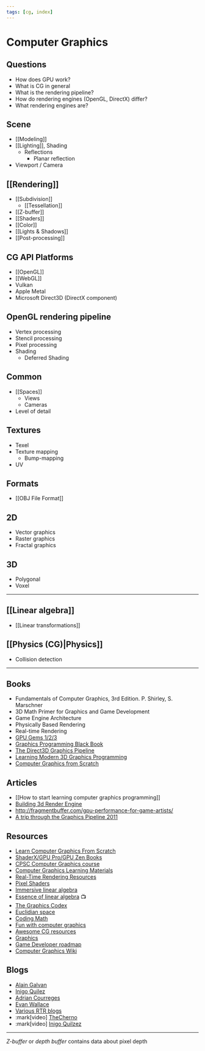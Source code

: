 ```yaml
---
tags: [cg, index]
---
```


# Computer Graphics

## Questions

- How does GPU work?
- What is CG in general
- What is the rendering pipeline?
- How do rendering engines (OpenGL, DirectX) differ?
- What rendering engines are?

## Scene

- [[Modeling]]
- [[Lighting]], Shading
  - Reflections
    - Planar reflection
- Viewport / Camera

## [[Rendering]]

- [[Subdivision]]
  - [[Tessellation]]
- [[Z-buffer]]
- [[Shaders]]
- [[Color]]
- [[Lights & Shadows]]
- [[Post-processing]]

## CG API Platforms

- [[OpenGL]]
- [[WebGL]]
- Vulkan
- Apple Metal
- Microsoft Direct3D (DirectX component)

## OpenGL rendering pipeline

- Vertex processing
- Stencil processing
- Pixel processing
- Shading
  - Deferred Shading

## Common

- [[Spaces]]
  - Views
  - Cameras
- Level of detail

## Textures

- Texel
- Texture mapping
  - Bump-mapping
- UV

## Formats

- [[OBJ File Format]]

## 2D

- Vector graphics
- Raster graphics
- Fractal graphics

## 3D

- Polygonal
- Voxel

---

## [[Linear algebra]]

- [[Linear transformations]]

## [[Physics (CG)|Physics]]

- Collision detection

---

## Books

- Fundamentals of Computer Graphics, 3rd Edition. P. Shirley, S. Marschner
- 3D Math Primer for Graphics and Game Development
- Game Engine Architecture
- Physically Based Rendering
- Real-time Rendering
- [GPU Gems 1/2/3](https://developer.nvidia.com/gpugems/gpugems/contributors)
- [Graphics Programming Black Book](https://www.jagregory.com/abrash-black-book/)
- [The Direct3D Graphics Pipeline](http://user.xmission.com/~legalize/book/index.html)
- [Learning Modern 3D Graphics Programming](https://paroj.github.io/gltut/)
- [Computer Graphics from Scratch](https://gabrielgambetta.com/computer-graphics-from-scratch/)

## Articles

- [[How to start learning computer graphics programming]]
- [Building 3d Render Engine](http://blog.rogach.org/2015/08/how-to-create-your-own-simple-3d-render.html)
- http://fragmentbuffer.com/gpu-performance-for-game-artists/
- [A trip through the Graphics Pipeline 2011](https://fgiesen.wordpress.com/2011/07/09/a-trip-through-the-graphics-pipeline-2011-index/)

## Resources

- [Learn Computer Graphics From Scratch](https://www.scratchapixel.com/index.php?redirect)
- [ShaderX/GPU Pro/GPU Zen Books](https://www.realtimerendering.com/resources/shaderx/)
- [CPSC Computer Graphics course](https://people.cs.clemson.edu/~dhouse/courses/405/)
- [Computer Graphics Learning Materials](https://cglearn.codelight.eu/pub/computer-graphics)
- [Real-Time Rendering Resources](http://www.realtimerendering.com/index.html#gpu)
- [Pixel Shaders](http://pixelshaders.com)
- [Immersive linear algebra](http://immersivemath.com/ila/index.html)
- [Essence of linear algebra](https://www.youtube.com/playlist?list=PLZHQObOWTQDPD3MizzM2xVFitgF8hE_ab) 📺
- [The Graphics Codex](http://graphicscodex.com/)
- [Euclidian space](http://www.euclideanspace.com/threed/index.htm)
- [Coding Math](https://www.youtube.com/watch?v=zm9bqSSiIdo&list=PL7wAPgl1JVvUEb0dIygHzO4698tmcwLk9&index=1)
- [Fun with computer graphics](https://github.com/zheng95z/fun-with-computer-graphics)
- [Awesome CG resources](https://csjourney.com/awesome-computer-graphics-resources/)
- [Graphics](https://bartwronski.com/articles-blog-posts-index/#graphics)
- [Game Developer roadmap](https://github.com/miloyip/game-programmer)
- [Computer Graphics Wiki](https://graphics.fandom.com/wiki/Computer_graphics)

## Blogs

- [Alain Galvan](https://alain.xyz/)
- [Inigo Quilez](https://www.iquilezles.org/index.html)
- [Adrian Courreges](http://www.adriancourreges.com/blog/)
- [Evan Wallace](https://madebyevan.com/)
- [Various RTR blogs](http://svenandersson.se/2014/realtime-rendering-blogs.html)
- :mark[video] [TheCherno](https://www.youtube.com/channel/UCQ-W1KE9EYfdxhL6S4twUNw)
- :mark[video] [Inigo Quilzez](https://www.youtube.com/user/mari1234mari)

---

<!--

### Approximation

- Gaussian distribution
- Quadratic curves
- Quadric surfaces
- Polynomials

### Containment

Containment of point sets by rectangles, boxes, capsules, cylinders, ellipses, ellipsoids, lozenges, spheres

### Curves

### Distance

Between pairs of objects of type point, segment, ray, line, trangle, ellipse ,ellipsoid, quardratic curve, quadric surface

### Geometry

### Graphics

- Scene graph management
	- Tree structures
	- Internal nodes
	- Leaf nodes
	- Point and particle primitives
	- Line primitives
	- Triangle primitives
	- Surface primitives
	- Bounding spheres
- Render state
	- Alpha blending
	- Dithering
	- Fog
	- Lighting
	- Materials
	- Shading
	- Texturing
	- Multitexturing
	- Wireframe
	- Z-buffering
- High-level effects
	- Bump maps
	- Gloss maps
	- Planar shadows
	- Projected textures
- Vertex and pixel shader infrastracture
- Camera and view frustrum
- Animation (key frame, inverse kinematics, skin and bones, morphing, points and particles)
- Level of detail (LOD)
	- Discrete, continuous, billboards
- Sorting (BSP trees, portals)
- Terrain (continuous level of detail)

### Image analysis

- 2D and 3D image analysis and processing
- Level curve extraction from 2D images
- Level surface extraction from 3D images

### Interpolation

- Akima
- Bilinear
- Bicubic
- B-spline
- Piece-wise quadratic
- Spherical
- Thin plate splines
- Trilinear
- Tricubic
- Vector field
- Scattered data interpolation (Delaunay triangulation/tetrahedralization)

### Intersection

- Test queries (does it exist? what is the set?)

### Math

- Points
- Vectors
- Matrices
- Quarternions
- Polynomials
- Fast function evaluation

### Meshes

- Imlementations of vertex/edge/triangle tables

### Physics

### Surfaces

-   Agent
-   ASDF ASF
-   Atmospheric model
-   Barycentric coordinates
-   Basis function
-   Beer's Law
-   [Bernstein polynomial](https://graphics.fandom.com/wiki/Bernstein_polynomial "Bernstein polynomial")
-   Bezier curve
-   Bias
-   Binormal
-   BRDF
-   Bresenham
-   Catmull-Rom spline
-   Caustics
-   Clipping plane
-   Color quantization
-   Color space
-   Compositing
-   Continuity
-   Convex hull
-   Convolution
-   Cornell box
-   DCT
-   Diffuse
-   DirectX
-   Dirichlet tesselation
-   Dithering
-   Euler angles Euler rotation
-   Eurographics
-   Fermat's principle
-   FFT
-   Flux
-   Fovea
-   Frenet frame
-   Fresnel coefficient
-   Gamut
-   Glossy
-   GPU Graphics Processing Unit
-   Helmholtz' reciprocity principle
-   Hidden surface
-   Homogeneous coordinates
-   ICA
-   Illuminant
-   Image filtering
-   Image
-   Immersion
-   Implicit surface
-   Irradiance
-   kd-tree
-   Kerning
-   Kinematics
-   Knot vector
-   Kochanek-Bartlet spline
-   L-system
-   [Lambert](https://graphics.fandom.com/wiki/Lambert "Lambert")
-   Lanczos filter
-   [LERP](https://graphics.fandom.com/wiki/LERP "LERP")
-   Lighting model
-   Line
-   Loop subdivision
-   Lumel
-   Marching cubes
-   Metamer
-   Minkowski distance
-   Modeling
-   Monte Carlo estimation
-   Motion synthesis
-   Multiple buffering Double buffering
-   Normal
-   Normal
-   NPR Non-photorealistic rendering
-   NTSC
-   NURBS
-   [Nyquist frequency](https://graphics.fandom.com/wiki/Nyquist_frequency "Nyquist frequency")
-   Octree
-   Opacity
-   PAL
-   Parametric surface
-   Participating media
-   PCA
-   [Phong shading model](https://graphics.fandom.com/wiki/Phong_shading_model "Phong shading model")
-   Photometry
-   Point spread function
-   Polarization
-   Projection
-   Projective geometry
-   Radiometry
-   Raster display
-   Reflection
-   Refresh rate
-   Rendering equation
-   Rendering pipeline
-   ROAM
-   Shader
-   Shading model
-   Siggraph
-   Simulation
-   Sinc function
-   SLERP
-   Snell's Law
-   Spectrum
-   Specular
-   Spline curve
-   Subdivision
-   Text
-   Translation
-   Vector display
-   Vector space
-   Virtual reality
-   [Voxel](https://graphics.fandom.com/wiki/Voxel "Voxel")

- [[3D Graphics Class Structure]]
- [[Mathematics (CG)]]
- [[Mathematics (CG)|Mathematics]]
- [[Animation]]
- Particle systems
	- [[Partial differential equation]]
- Camera
	- Projection systems
	- Specification
- Post Processing

## Advanced shit

- [[Partial differential equation]], particles
- [[Bidirectional reflectance distribution function]]


https://agraphicsguynotes.com/
https://csjourney.com/awesome-computer-graphics-resources/
-->

_Z-buffer_ or _depth buffer_ contains data about pixel depth
